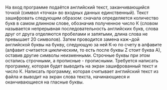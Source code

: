 На вход программе подаётся английский текст, заканчивающийся точкой (символ «точка» во входных данных единственный). Текст зашифровать следующим образом: сначала определяется количество букв в самом длинном слове, обозначив полученное число К (словом называется непрерывная последовательность английских букв, слова друг от друга отделяются пробелами и запятыми, длина слова не превышает 20 символов). Затем проводится замена каж¬дой английской буквы на букву, следующую за ней К-ю по счету в алфавите (алфавит считается циклическим, то есть после буквы Z стоит буква А), оставив другие символы неизменными. Строчные буквы при этом остались строчными, а прописные - прописными. Требуется написать программу, которая будет выводить на экран зашифрованный текст и число К.
Написать программу, которая считывает английский текст из файла и выводит на экран слова текста, начинающиеся и оканчивающиеся на гласные буквы.
